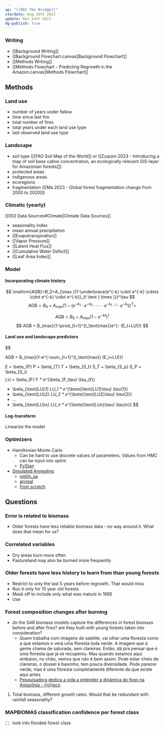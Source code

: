 ```yaml
---
up: "[[001 The Bridge]]"
stardate: Aug 18th 2023
update: Nov 24th 2023
dg-publish: true
---
```


### Writing
- [[Background Writing]]
- [[Background Flowchart.canvas|Background Flowchart]]
- [[Methods Writing]]
- [[Methods Flowchart - Predicting Regrowth in the Amazon.canvas|Methods Flowchart]]

## Methods

### Land use
- number of years under fallow
- time since last fire
- total number of fires
- total years under each land use type
- last observed land use type

### Landscape
- soil type ([[FAO Soil Map of the World]] or [[Zuquim 2023 - Introducing a map of soil base cation concentration, an ecologically relevant GIS-layer for Amazonian forests]])
- protected areas
- indigenous areas
- ecoregions
- fragmentation ([[Ma 2023 - Global forest fragmentation change from 2000 to 2020]])

### Climatic (yearly)
[[002 Data Sources#Climate|Climate Data Sources]]
- seasonality index
- mean annual precipitation
- [[Evapotranspiration]]
- [[Vapor Pressure]]
- [[Latent Heat Flux]]
- [[Cumulative Water Deficit]]
- [[Leaf Area Index]]

### Model

#### Incorporating climate history
$$
\mathrm{AGB}=B_0+A_{\max }(1-\underbrace{e^{-k} \cdot e^{-k} \cdots \cdot e^{-k} \cdot e^{-k}}_{t \text { times }})^\tau
$$
$$
\mathrm{AGB}=B_0+A_{\max }\left(1-\left(e^{-k_1} \cdot e^{-k_2} \cdot \cdots \cdot e^{-k_{t-1}} \cdot e^{-k_t}\right)\right)^T=
$$

$$
\mathrm{AGB}=B_0+A_{\max }\left(1-e^{-k t}\right)^\tau
$$
$$ AGB = B_{max}(1-\prod_{t=1}^{t_\text{max}}e^{- (E_t+LU)})
$$

#### Land use and landscape predictors
$$

AGB = B_{max}(1-e^{-\sum_{t=1}^{t_\text{max}} (E_t+LU)})

$$
$$
E = \beta_{P} P + \beta_{T} T + \beta_{S_t} S_T + \beta_{S_p} S_P + \beta_{S_i}
$$
$$
LU = \beta_{F} F * e^{\beta_{F_\tau} \tau_{f}}
+ \beta_{\text{LU}_1} LU_1 * e^{\beta_{\text{LU1}_\tau} \tau_{1}}
+ \beta_{\text{LU}_2} LU_2 * e^{\beta_{\text{LU2}_\tau} \tau_{2}}
 + ... 
+ \beta_{\text{LU}_n} LU_n * e^{\beta_{\text{LUn}_\tau} \tau_{n}}
$$

#### Log-transform
Linearize the model

### Optimizers
- Hamiltonian Monte Carlo
	- Can be hard to use discrete values of parameters. Values from HMC can be input into optim
	- [PyStan](https://pystan.readthedocs.io/en/latest/)
- [Simulated Annealing](https://machinelearningmastery.com/simulated-annealing-from-scratch-in-python/)
	- [optim_sa](https://search.r-project.org/CRAN/refmans/optimization/html/optim_sa.html)
	- [anneal](https://search.r-project.org/CRAN/refmans/likelihood/html/anneal.html)
	- [from scratch](https://jmsallan.netlify.app/blog/coding-simulated-annealing-in-r/)
 

## Questions
### Error is related to biomass
- Older forests have less reliable biomass data - no way around it. What does that mean for us?

### Correlated variables
- Dry areas burn more often
- Pastureland may also be burned more frequently


### Older forests have less history to learn from than young forests
- Restrict to only the last 5 years before regrowth. That would miss 
- Run it only for 15 year old forests
- Mask off to include only what was mature in 1985
- Use 

### Forest composition changes after burning
 - do the SAR biomass models capture the differences in forest biomass before and after fires? are they built with young forests taken into consideration?
	- Quem trabalha com imagens de satélite, vai olhar uma floresta como a que estamos e verá uma floresta toda verde. A imagem que a gente chama de saturada, sem clareiras. Então, dá pra pensar que é uma floresta que já se recuperou. Mas quando estamos aqui embaixo, no chão, vemos que não é bem assim. Pode estar cheio de clareiras, o dossel é baixinho, tem pouca diversidade. Pode parecer verde, mas é uma floresta completamente diferente da que existe aqui antes
	- [Pesquisadora dedica a vida a entender a dinâmica do fogo na Amazônia - ((o))eco](https://oeco.org.br/reportagens/pesquisadora-dedica-a-vida-a-entender-a-dinamica-do-fogo-na-amazonia/)
1. Total biomass, different growth rates. Would that be redundant with rainfall seasonality?
### MAPBIOMAS classification confidence per forest class

- [ ] look into flooded forest class
